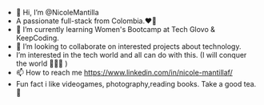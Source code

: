 - 👋 Hi, I’m @NicoleMantilla
- A passionate full-stack from Colombia.❤️‍🔥
- 🌱 I’m currently learning Women's Bootcamp at Tech Glovo & KeepCoding.
- 💞️ I’m looking to collaborate on interested projects about technology.
- I’m interested in the tech world and all can do with this. (I will conquer the world 🧝🏻‍♀️ ) 
- 📫 How to reach me https://www.linkedin.com/in/nicole-mantillaf/
- Fun fact i like videogames, photography,reading books. Take a good tea.🔮

<!---
NicoleMantilla/NicoleMantilla is a ✨ special ✨ repository because its `README.md` (this file) appears on your GitHub profile.
You can click the Preview link to take a look at your changes.
--->
